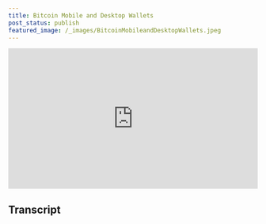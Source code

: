 ```yaml
---
title: Bitcoin Mobile and Desktop Wallets
post_status: publish
featured_image: /_images/BitcoinMobileandDesktopWallets.jpeg
---
```


<div style="padding:56.25% 0 0 0;position:relative;"><iframe src="https://player.vimeo.com/video/822660267?badge=0&amp;autopause=0&amp;player_id=0&amp;app_id=58479" frameborder="0" allow="autoplay; fullscreen; picture-in-picture" allowfullscreen style="position:absolute;top:0;left:0;width:100%;height:100%;" title="044 Bitcoin Wallets for Mobile and Desktop"></iframe></div>

<div style="margin-bottom:30px;"></div>

## Transcript

